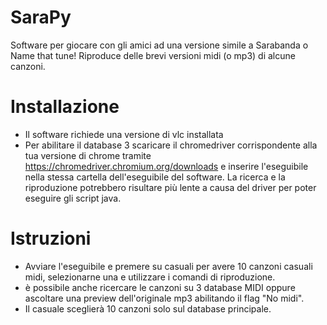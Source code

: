 # SaraPy
Software per giocare con gli amici ad una versione simile a Sarabanda o Name that tune!
Riproduce delle brevi versioni midi (o mp3) di alcune canzoni.

# Installazione
- Il software richiede una versione di vlc installata
- Per abilitare il database 3 scaricare il chromedriver corrispondente alla tua versione di chrome tramite https://chromedriver.chromium.org/downloads e inserire l'eseguibile nella stessa cartella dell'eseguibile del software. La ricerca e la riproduzione potrebbero risultare più lente a causa del driver per poter eseguire gli script java. 

# Istruzioni
- Avviare l'eseguibile e premere su casuali per avere 10 canzoni casuali midi, selezionarne una e utilizzare i comandi di riproduzione.
- è possibile anche ricercare le canzoni su 3 database MIDI oppure ascoltare una preview dell'originale mp3 abilitando il flag "No midi".
- Il casuale sceglierà 10 canzoni solo sul database principale.
